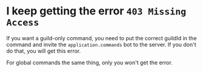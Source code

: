 # I keep getting the error `403 Missing Access`

If you want a guild-only command, you need to put the correct guildId in the command and invite the `application.commands` bot to the server. If you don't do that, you will get this error. 

For global commands the same thing, only you won't get the error.